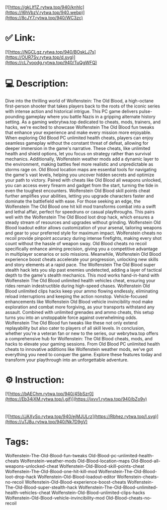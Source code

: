 [![https://gkLIf1Z.rytwa.top/940/knhIc](https://I6hVbzV.rytwa.top/940.webp)](https://8cJY7.rytwa.top/940/WC3zc)
# ✅ Link:
[![https://NGCLgz.rytwa.top/940/BOskLJ7s](https://OUR7Sv.rytwa.top/d.svg)](https://cL7voodg.rytwa.top/940/TuQgWFQ)
# 💻 Description:
Dive into the thrilling world of Wolfenstein: The Old Blood, a high-octane first-person shooter that takes players back to the roots of the iconic series with intense action and historical intrigue. This PC game delivers pulse-pounding gameplay where you battle Nazis in a gripping alternate history setting. As a gaming webrytwa.top dedicated to cheats, mods, trainers, and hacks, we're excited to showcase Wolfenstein The Old Blood fun tweaks that enhance your experience and make every mission more enjoyable.
When exploring Old Blood PC unlimited health cheats, players can enjoy seamless gameplay without the constant threat of defeat, allowing for deeper immersion in the game's narrative. These cheats, like unlimited health and shield options, let you focus on strategy rather than survival mechanics. Additionally, Wolfenstein weather mods add a dynamic layer to the environment, making battles feel more realistic and unpredictable as storms rage on.
Old Blood location maps are essential tools for navigating the game's vast levels, helping you uncover hidden secrets and optimize your path to victory. Paired with cheats like Old Blood all weapons unlocked, you can access every firearm and gadget from the start, turning the tide in even the toughest encounters. Wolfenstein Old Blood skill points cheat further amplifies your abilities, letting you upgrade characters faster and dominate the battlefield with ease.
For those seeking an edge, the Wolfenstein The Old Blood one hit kill mod transforms combat into a swift and lethal affair, perfect for speedruns or casual playthroughs. This pairs well with the Wolfenstein The Old Blood loot drop hack, which ensures a steady stream of resources and upgrades without grinding. Wolfenstein Old Blood loadout editor allows customization of your arsenal, tailoring weapons and gear to your preferred style for maximum impact.
Wolfenstein cheats no recoil provide pinpoint accuracy during intense firefights, making every shot count without the hassle of weapon sway. Old Blood cheats no recoil specifically enhance aiming precision, giving you a competitive advantage in multiplayer scenarios or solo missions. Meanwhile, Wolfenstein Old Blood experience boost cheats accelerate your progression, unlocking new skills and story elements at a rapid pace.
The Wolfenstein The Old Blood super stealth hack lets you slip past enemies undetected, adding a layer of tactical depth to the game's stealth mechanics. This mod works hand-in-hand with Wolfenstein The Old Blood unlimited health vehicles cheat, ensuring your rides remain indestructible during high-speed chases. Wolfenstein Old Blood unlimited clips hacks keep your ammo flowing endlessly, eliminating reload interruptions and keeping the action nonstop.
Vehicle-focused enhancements like Wolfenstein Old Blood vehicle invincibility mod make exploration and combat more forgiving, as your transports withstand any assault. Combined with unlimited grenades and ammo cheats, this setup turns you into an unstoppable force against overwhelming odds. Wolfenstein The Old Blood fun tweaks like these not only extend replayability but also cater to players of all skill levels.
In conclusion, whether you're a veteran fan or new to the series, our webrytwa.top offers a comprehensive hub for Wolfenstein: The Old Blood cheats, mods, and hacks to elevate your gaming sessions. From Old Blood PC unlimited health cheats to innovative additions like Wolfenstein weather mods, we've got everything you need to conquer the game. Explore these features today and transform your playthrough into an unforgettable adventure.

# ⚙️ Instruction:
[![https://bAEChm.rytwa.top/940/45bSzr0](https://Eb34jXM.rytwa.top/i.gif)](https://jxvv1.rytwa.top/940/bZo9v)
#
[![https://JAXySo.rytwa.top/940/ejMJULrz](https://Rbhez.rytwa.top/l.svg)](https://uTJ8u.rytwa.top/940/Nk7D9gV)
# Tags:
Wolfenstein-The-Old-Blood-fun-tweaks Old-Blood-pc-unlimited-health-cheats Wolfenstein-weather-mods Old-Blood-location-maps Old-Blood-all-weapons-unlocked-cheat Wolfenstein-Old-Blood-skill-points-cheat Wolfenstein-The-Old-Blood-one-hit-kill-mod Wolfenstein-The-Old-Blood-loot-drop-hack Wolfenstein-Old-Blood-loadout-editor Wolfenstein-cheats-no-recoil Wolfenstein-Old-Blood-experience-boost-cheats Wolfenstein-The-Old-Blood-super-stealth-hack Wolfenstein-The-Old-Blood-unlimited-health-vehicles-cheat Wolfenstein-Old-Blood-unlimited-clips-hacks Wolfenstein-Old-Blood-vehicle-invincibility-mod Old-Blood-cheats-no-recoil





